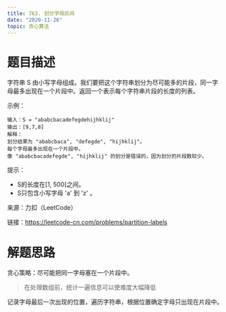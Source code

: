 ```yaml
---
title: 763. 划分字母区间
date: "2020-11-26"
topic: 贪心算法
---
```

# 题目描述
字符串 S 由小写字母组成。我们要把这个字符串划分为尽可能多的片段，同一字母最多出现在一个片段中。返回一个表示每个字符串片段的长度的列表。

示例：
```
输入：S = "ababcbacadefegdehijhklij"
输出：[9,7,8]
解释：
划分结果为 "ababcbaca", "defegde", "hijhklij"。
每个字母最多出现在一个片段中。
像 "ababcbacadefegde", "hijhklij" 的划分是错误的，因为划分的片段数较少。
```

提示：
- S的长度在[1, 500]之间。
- S只包含小写字母 'a' 到 'z' 。

来源：力扣（LeetCode）

链接：https://leetcode-cn.com/problems/partition-labels

# 解题思路

贪心策略：尽可能把同一字母塞在一个片段中。

> 在处理数组前，统计一遍信息可以使难度大幅降低

记录字母最后一次出现的位置，遍历字符串，根据位置确定字母只出现在片段中。
